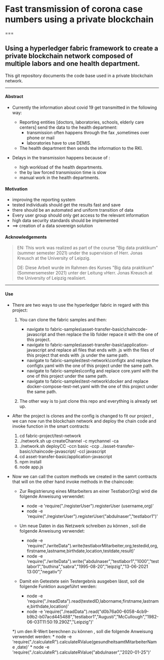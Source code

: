 # Fast transmission of corona case numbers using a private blockchain 
===
## Using a hyperledger fabric framework to create a private blockchain network composed of multiple labors and one health department.

This git repository documents the code base used in a private blockchain network.
___
#### Abstract
* Currently the information about covid 19 get transmitted in the following way:  

  * Reporting entities [doctors, laboratories, schools, elderly care centers] send the data to the health department: 
      * transmission often happens through the fax ,sometimes over phone or mail 
      * laboratories have to use DEMIS.
  * The health department then sends the information to the RKI.

* Delays in the transmission happens because of :

  * high workload of the health departments.
  * the by law forced transmission time is slow
  * manual work in the health departments.


#### Motivation    

* improving the reporting system
* tested individuals should get the results fast and save
* there should be an automated and uniform transition of data
* Every user group should only get access to the relevant information
* high data security standards should be implemented
* ==> creation of a data sovereign solution


#### Acknowledgements
>EN: This work was realized as part of the course "Big data praktikum" (summer semester 2021) under the supervision of Herr. Jonas  Kreusch at the University of Leipzig.
>
>DE: Diese Arbeit wurde im Rahmen des Kurses "Big data praktikum" (Sommersemester 2021) unter der Leitung vHerr. Jonas  Kreusch at the University of Leipzig realisiert.
___

#### Use

* There are two ways to use the hyperledger fabric in regard with this project:

  1) You can clone the fabric samples and then:
      * navigate to  fabric-samples\asset-transfer-basic\chaincode-javascript and then replace the lib folder repace it with the one of this project.
      * navigate to  fabric-samples\asset-transfer-basic\application-javascript and replace all files that ends with .js with the files of this project that ends with .js under the same path.
      * navigate to fabric-samples\test-network\configtx and replace the configtx.yaml with the one of this project under the same path.
      * navigate to fabric-samples\config and replace core.yaml with the one of this project under the same path.
      * navigate to fabric-samples\test-network\docker and replace docker-compose-test-net.yaml with the one of this project under the same path.


  2) The other way is to just clone this repo and everything is already set up.


* After the project is clones and the config is changed to fit our project , we can now run the blockchain network and deploy the chain code and invoke function in the smart contracts:
    1) cd fabric-project/test-network
    2) ./network.sh up createChannel -c mychannel -ca
    3) ./network.sh deployCC -ccn basic -ccp ../asset-transfer-basic/chaincode-javascript/ -ccl javascript
    4) cd asset-transfer-basic/application-javascript
    5) npm install
    6) node app.js
    
* Now we can call the custom methods we created in the samrt contracts that will on the other hand invoke methods in the chaincode:
  
    * Zur Registrierung eines Mitarbeiters an einer Testlabor(Org) wird die folgende Anweisung verwendet:
        * node -e 'require("./registerUser").registerUser (username,org)'
        * node -e 'require("./registerUser").registerUser("abdulnaser","testlabor1")'
         
    * Um neue Daten in das Netzwerk schreiben zu können , soll die folgende Anweisung verwendet:
        * node -e 'require("./writeData").write(testlaborMitarbeiter,org,testedid,org,firstname,lastname,birthdate,location,testdate,result)'
        * node -e 'require("./writeData").write("abdulnaser","testlabor1","1000","testlabor1","buthina","sabra","1995-08-20","leipzig","13-06-2021 13:00","negativ")'
         
    * Damit ein Getestete sein Testergebnis ausgeben lässt, soll die folgende Funktion ausgeführt werden:
         * node -e 'require("./readData").read(testedID,laborname,firstname,lastname,birthdate,location)'
         * node -e 'require("./readData").read("d0b76a00-6058-4cb9-b9b2-b07acd445488","testlabor1","Augusti","McCullough","1982-06-03T11:50:19.290Z","Leipzig")'
          
    *) um den R-Wert berechnen zu können , soll die folgende Anweisung verwendet werden:
         * node -e 'require("./calculateR").calculateRValue(gesundheitsamtMitarbeiterName ,date)'
         * node -e 'require("./calculateR").calculateRValue("abdulnaser","2020-01-25")' 
       
 





